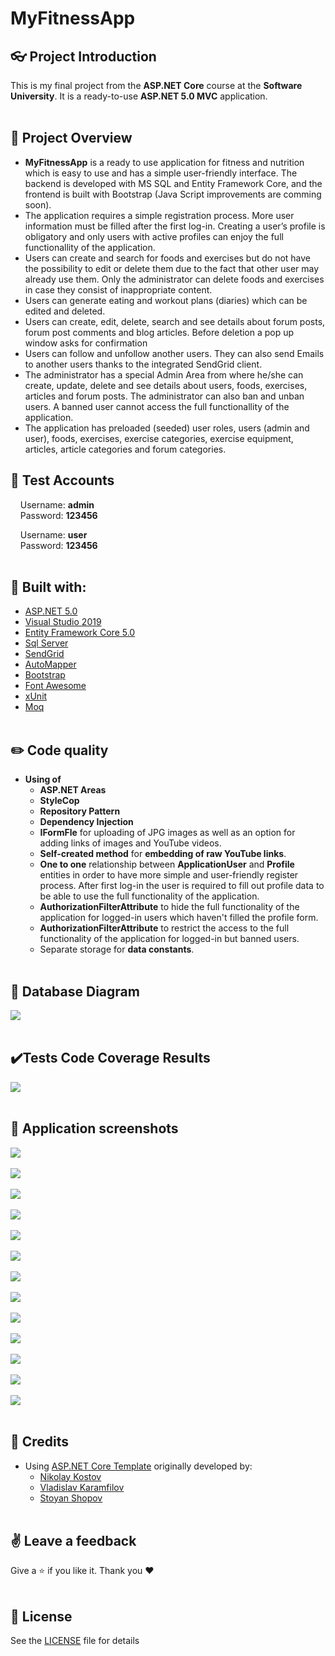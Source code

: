 # MyFitnessApp

## :eyeglasses: Project Introduction
This is my final project from the **ASP.NET Core** course at the **Software University**. It is a ready-to-use **ASP.NET 5.0 MVC** application.
<br/><br/>

## 📝 Project Overview
-	**MyFitnessApp** is a ready to use application for fitness and nutrition which is easy to use and has a simple user-friendly interface. The backend is developed with MS SQL and Entity Framework Core, and the frontend is built with Bootstrap (Java Script improvements are comming soon).
-	The application requires a simple registration process. More user information must be filled after the first log-in. Creating a user’s profile is obligatory and only users with active profiles can enjoy the full functionallity of the application.
-	Users can create and search for foods and exercises but do not have the possibility to edit or delete them due to the fact that other user may already use them. Only the administrator can delete foods and exercises in case they consist of inappropriate content.
-	Users can generate eating and workout plans (diaries) which can be edited and deleted.
-	Users can create, edit, delete, search and see details about forum posts, forum post comments and blog articles. Before deletion a pop up window asks for confirmation
-	Users can follow and unfollow another users. They can also send Emails to another users thanks to the integrated SendGrid client.
-	The administrator has a special Admin Area from where he/she can create, update, delete and see details about users, foods, exercises, articles and forum posts. The administrator can also ban and unban users. A banned user cannot access the full functionallity of the application.
-	The application has preloaded (seeded) user roles, users (admin and user), foods, exercises, exercise categories, exercise equipment, articles, article categories and forum categories.

## 🧪 Test Accounts
&nbsp;&nbsp;&nbsp;&nbsp;Username: **admin**  
&nbsp;&nbsp;&nbsp;&nbsp;Password: **123456**  

&nbsp;&nbsp;&nbsp;&nbsp;Username: **user**  
&nbsp;&nbsp;&nbsp;&nbsp;Password: **123456** 
<br/><br/>

## :hammer: Built with:
* [ASP.NET 5.0](https://github.com/dotnet/aspnetcore)
* [Visual Studio 2019](https://github.com/github/VisualStudio)
* [Entity Framework Core 5.0](https://github.com/dotnet/efcore)
* [Sql Server](https://www.microsoft.com/en-us/sql-server/sql-server-downloads)
* [SendGrid](https://github.com/sendgrid)
* [AutoMapper](https://github.com/AutoMapper/AutoMapper)
* [Bootstrap](https://github.com/twbs/bootstrap)
* [Font Awesome](https://fontawesome.com/)
* [xUnit](https://github.com/xunit/xunit)
* [Moq](https://github.com/moq/moq)
<br/><br/>

## :pencil2: Code quality 
- **Using of**
   * **ASP.NET Areas**
   * **StyleCop**
   * **Repository Pattern**
   * **Dependency Injection**
   * **IFormFle** for uploading of JPG images as well as an option for adding links of images and YouTube videos.
   * **Self-created method** for **embedding of raw YouTube links**.
   * **One to one** relationship between **ApplicationUser** and **Profile** entities in order to have more simple and user-friendly register process. After first log-in the user is required to fill out profile data to be able to use the full functionality of the application.
   * **AuthorizationFilterAttribute** to hide the full functionality of the application for logged-in users which haven't filled the profile form.
   * **AuthorizationFilterAttribute** to restrict the access to the full functionality of the application for logged-in but banned users.
   * Separate storage for **data constants**.
<br/><br/>

## :wrench: Database Diagram
<kbd><img src="https://github.com/GeorgiGradev/MyFitnessApp/blob/main/MyFitnessApp/AppScreenshots/Database%20Diagram%2007.08.2021.jpg" /></kbd>
<br/><br/>

## ✔️Tests Code Coverage Results
<kbd><img src="https://github.com/GeorgiGradev/MyFitnessApp/blob/main/MyFitnessApp/AppScreenshots/Test%20Code%20Coverage%2016.08.2021.PNG" /></kbd>
<br/><br/>

## 📸 Application screenshots
<kbd><img src="https://github.com/GeorgiGradev/MyFitnessApp/blob/main/MyFitnessApp/AppScreenshots/01.Home%20Page%20-%20MyFitnessApp.png" /></kbd>
<br/><br/>
<kbd><img src="https://github.com/GeorgiGradev/MyFitnessApp/blob/main/MyFitnessApp/AppScreenshots/02.Home%20Page%20-%20MyFitnessApp.png" /></kbd>
<br/><br/>
<kbd><img src="https://github.com/GeorgiGradev/MyFitnessApp/blob/main/MyFitnessApp/AppScreenshots/03.My%20Profile%20-%20MyFitnessApp.png" /></kbd>
<br/><br/>
<kbd><img src="https://github.com/GeorgiGradev/MyFitnessApp/blob/main/MyFitnessApp/AppScreenshots/04.All%20users%20-%20MyFitnessApp.png" /></kbd>
<br/><br/>
<kbd><img src="https://github.com/GeorgiGradev/MyFitnessApp/blob/main/MyFitnessApp/AppScreenshots/05.%20Muscle%20groups%20-%20MyFitnessApp.png" /></kbd>
<br/><br/>
<kbd><img src="https://github.com/GeorgiGradev/MyFitnessApp/blob/main/MyFitnessApp/AppScreenshots/06.All%20exercises%20-%20MyFitnessApp.png" /></kbd>
<br/><br/>
<kbd><img src="https://github.com/GeorgiGradev/MyFitnessApp/blob/main/MyFitnessApp/AppScreenshots/07.Exercise%20Diary%20-%20MyFitnessApp.png" /></kbd>
<br/><br/>
<kbd><img src="https://github.com/GeorgiGradev/MyFitnessApp/blob/main/MyFitnessApp/AppScreenshots/08.Food%20diary%20-%20MyFitnessApp.png" /></kbd>
<br/><br/>
<kbd><img src="https://github.com/GeorgiGradev/MyFitnessApp/blob/main/MyFitnessApp/AppScreenshots/09.Forum%20post-%20MyFitnessApp.png" /></kbd>
<br/><br/>
<kbd><img src="https://github.com/GeorgiGradev/MyFitnessApp/blob/main/MyFitnessApp/AppScreenshots/10.All%20articles%20-%20MyFitnessApp.png" /></kbd>
<br/><br/>
<kbd><img src="https://github.com/GeorgiGradev/MyFitnessApp/blob/main/MyFitnessApp/AppScreenshots/11.Article%20-%20MyFitnessApp.png" /></kbd>
<br/><br/>
<kbd><img src="https://github.com/GeorgiGradev/MyFitnessApp/blob/main/MyFitnessApp/AppScreenshots/12.Admin%20dashboard%20-%20MyFitnessApp.png" /></kbd>
<br/><br/>
<kbd><img src="https://github.com/GeorgiGradev/MyFitnessApp/blob/main/MyFitnessApp/AppScreenshots/13.Admin%20area%20Users%20-%20MyFitnessApp.png" /></kbd>
<br/><br/>

## :handshake: Credits
- Using [ASP.NET Core Template](https://github.com/NikolayIT/ASP.NET-Core-Template) originally developed by:
   * [Nikolay Kostov](https://github.com/NikolayIT)
   * [Vladislav Karamfilov](https://github.com/vladislav-karamfilov)
   * [Stoyan Shopov](https://github.com/StoyanShopov)
<br/><br/>

## :v: Leave a feedback
Give a :star: if you like it.
Thank you ❤️
<br/><br/>

## 📖 License
See the [LICENSE](https://github.com/GeorgiGradev/MyFitnessApp/blob/main/LICENSE) file for details
